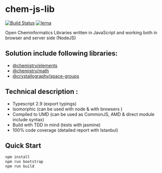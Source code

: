 # chem-js-lib
[![Build Status](https://travis-ci.com/chemistry/chem-js-lib.svg?branch=master)](https://travis-ci.org/chemistry/chem-js-lib)
[![lerna](https://img.shields.io/badge/maintained%20with-lerna-cc00ff.svg)](https://lernajs.io/)

Open Cheminformatics Libraries written in JavaScript and working both in browser and server side (NodeJS)

## Solution include following libraries:
  - [@chemistry/elements](https://github.com/chemistry/chem-js-lib/tree/master/packages/elements)
  - [@chemistry/math](https://github.com/chemistry/chem-js-lib/tree/master/packages/math)
  - [@crystallography/space-groups](https://github.com/chemistry/chem-js-lib/tree/master/packages/space-groups)


## Technical description :
  * Typescript 2.9 (export typings)
  * Isomorphic (can be used with node & with browsers )
  * Compiled to UMD (can be used as CommonJS, AMD & direct module include syntax)
  * Build with TDD in mind (tests with jasmine)
  * 100% code coverage (detailed report with Istanbul)

## Quick Start
```bash
npm install
npm run bootstrap
npm run build
```

